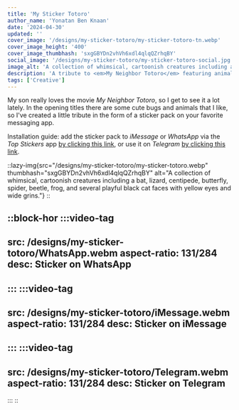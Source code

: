 ```yaml
---
title: 'My Sticker Totoro'
author_name: 'Yonatan Ben Knaan'
date: '2024-04-30'
updated: ''
cover_image: '/designs/my-sticker-totoro/my-sticker-totoro-tn.webp'
cover_image_height: '400'
cover_image_thumbhash: 'sxgGBYDn2vhVh6xdl4qlqQZrhqBY'
social_image: '/designs/my-sticker-totoro/my-sticker-totoro-social.jpg'
image_alt: 'A collection of whimsical, cartoonish creatures including a bat, lizard, centipede, butterfly, spider, beetle, frog, and several playful black cat faces with yellow eyes and wide grins.'
description: 'A tribute to <em>My Neighbor Totoro</em> featuring animals from the opening titles, to be used as a sticker pack on your favorite messaging app.'
tags: ['Creative']
---
```


<!-- {{ $doc.description }}  -->

My son really loves the movie *My Neighbor Totoro*, so I get to see it a lot lately. In the opening titles there are some cute bugs and animals that I like, so I've created a little tribute in the form of a sticker pack on your favorite messaging app.

Installation guide: add the sticker pack to *iMessage* or *WhatsApp* via the *Top Stickers* app [by clicking this link](https://link.topstickers.app/?p=pQB6no6E6gX), or use it on *Telegram* [by clicking this link](https://t.me/addstickers/MyNeighborTotoroKof).


::lazy-img{src="/designs/my-sticker-totoro/my-sticker-totoro.webp" thumbhash="sxgGBYDn2vhVh6xdl4qlqQZrhqBY" alt="A collection of whimsical, cartoonish creatures including a bat, lizard, centipede, butterfly, spider, beetle, frog, and several playful black cat faces with yellow eyes and wide grins."}
::

::block-hor
:::video-tag
---
src: /designs/my-sticker-totoro/WhatsApp.webm
aspect-ratio: 131/284
desc: Sticker on WhatsApp
---
:::
:::video-tag
---
src: /designs/my-sticker-totoro/iMessage.webm
aspect-ratio: 131/284
desc: Sticker on iMessage
---
:::
:::video-tag
---
src: /designs/my-sticker-totoro/Telegram.webm
aspect-ratio: 131/284
desc: Sticker on Telegram
---
:::
::
